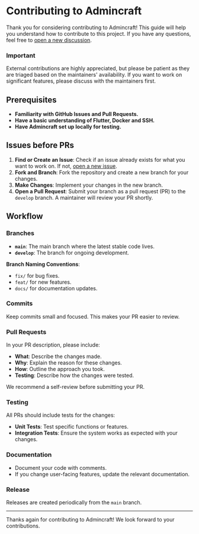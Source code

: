 # Contributing to Admincraft

Thank you for considering contributing to Admincraft! This guide will help you understand how to contribute to this project. If you have any questions, feel free to [open a new discussion](https://github.com/joanroig/admincraft/discussions).

### Important

External contributions are highly appreciated, but please be patient as they are triaged based on the maintainers' availability. If you want to work on significant features, please discuss with the maintainers first.

## Prerequisites

- **Familiarity with GitHub Issues and Pull Requests.**
- **Have a basic understanding of Flutter, Docker and SSH.**
- **Have Admincraft set up locally for testing.**

## Issues before PRs

1. **Find or Create an Issue**: Check if an issue already exists for what you want to work on. If not, [open a new issue](https://github.com/joanroig/admincraft/issues).
2. **Fork and Branch**: Fork the repository and create a new branch for your changes.
3. **Make Changes**: Implement your changes in the new branch.
4. **Open a Pull Request**: Submit your branch as a pull request (PR) to the `develop` branch. A maintainer will review your PR shortly.

## Workflow

### Branches

- **`main`**: The main branch where the latest stable code lives.
- **`develop`**: The branch for ongoing development.

**Branch Naming Conventions**:

- `fix/` for bug fixes.
- `feat/` for new features.
- `docs/` for documentation updates.

### Commits

Keep commits small and focused. This makes your PR easier to review.

### Pull Requests

In your PR description, please include:

- **What**: Describe the changes made.
- **Why**: Explain the reason for these changes.
- **How**: Outline the approach you took.
- **Testing**: Describe how the changes were tested.

We recommend a self-review before submitting your PR.

### Testing

All PRs should include tests for the changes:

- **Unit Tests**: Test specific functions or features.
- **Integration Tests**: Ensure the system works as expected with your changes.

### Documentation

- Document your code with comments.
- If you change user-facing features, update the relevant documentation.

### Release

Releases are created periodically from the `main` branch.

---

Thanks again for contributing to Admincraft! We look forward to your contributions.
